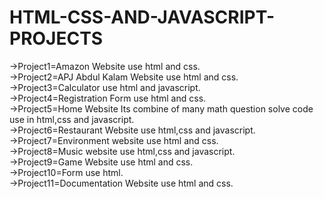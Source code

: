 # HTML-CSS-AND-JAVASCRIPT-PROJECTS
->Project1=Amazon Website use html and css.    
->Project2=APJ Abdul Kalam Website use html and css.    
->Project3=Calculator use html and javascript.     
->Project4=Registration Form use html and css.    
->Project5=Home Website Its combine of many math question solve code use in html,css and javascript.    
->Project6=Restaurant Website use html,css and javascript.   
->Project7=Environment website use html and css.  
->Project8=Music website use html,css and javascript.    
->Project9=Game Website use html and css.   
->Project10=Form use html.   
->Project11=Documentation Website use html and css.     
